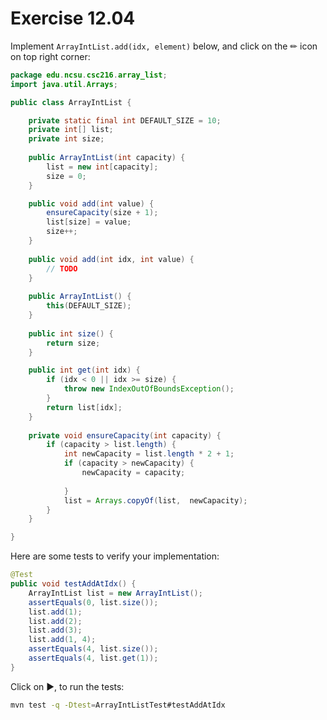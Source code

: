 # Exercise 12.04

Implement `ArrayIntList.add(idx, element)` below, and click on the ✏ icon on top right corner:

```java | {type: 'file', path:'/216/src/main/java/edu/ncsu/csc216/array_list/ArrayIntList.java'}
package edu.ncsu.csc216.array_list;
import java.util.Arrays;

public class ArrayIntList {

	private static final int DEFAULT_SIZE = 10;
	private int[] list;
	private int size;
	
	public ArrayIntList(int capacity) {
		list = new int[capacity];
		size = 0;
	}

	public void add(int value) {
		ensureCapacity(size + 1);
		list[size] = value;
		size++;
	}
	
	public void add(int idx, int value) {
        // TODO
	}
	
	public ArrayIntList() {
		this(DEFAULT_SIZE);
	}
	
	public int size() {
		return size;
	}

	public int get(int idx) {
		if (idx < 0 || idx >= size) {
			throw new IndexOutOfBoundsException();
		}
		return list[idx];
	}
	
	private void ensureCapacity(int capacity) {
		if (capacity > list.length) {
			int newCapacity = list.length * 2 + 1;
			if (capacity > newCapacity) {
				newCapacity = capacity;
				
			}
			list = Arrays.copyOf(list,  newCapacity);
		}
	}

}
```

Here are some tests to verify your implementation:

```java
@Test
public void testAddAtIdx() {
    ArrayIntList list = new ArrayIntList();
    assertEquals(0, list.size());
    list.add(1);
    list.add(2);
    list.add(3);
    list.add(1, 4);
    assertEquals(4, list.size());
    assertEquals(4, list.get(1));
}
```

Click on ▶, to run the tests:

```bash | {type: 'command', failed_when: 'exitCode!=0'}
mvn test -q -Dtest=ArrayIntListTest#testAddAtIdx
```
